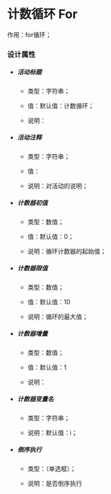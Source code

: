 # 计数循环 For

作用：for循环；

### 设计属性

* ##### 活动标题

  * 类型：字符串；

  * 值：默认值：计数循环；

  * 说明：
* ##### 活动注释

  * 类型：字符串；

  * 值：

  * 说明：对活动的说明；
* ##### 计数器初值

  * 类型：数值；

  * 值：默认值：0；

  * 说明：循环计数器的起始值；
* ##### 计数器限值

  * 类型：数值；

  * 值：默认值：10

  * 说明：循环的最大值；
* ##### 计数器增量

  * 类型：数值；

  * 值：默认值：1

  * 说明：
* ##### 计数器变量名

  * 类型：字符串；

  * 说明：默认值：i；
* ##### 倒序执行

  * 类型：（单选框）；

  * 说明：是否倒序执行

##### 



